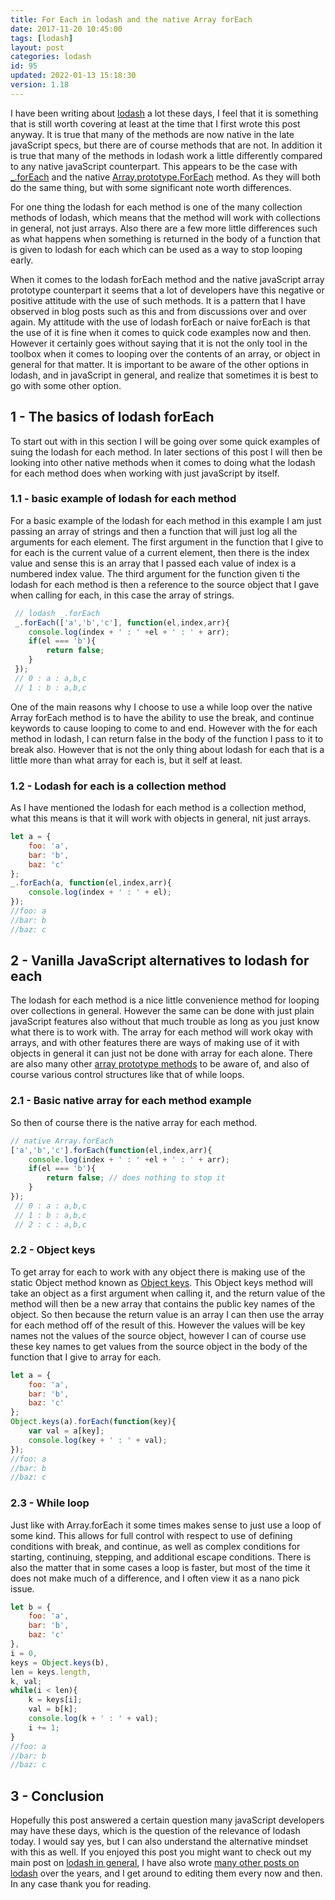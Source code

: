 ```yaml
---
title: For Each in lodash and the native Array forEach
date: 2017-11-20 10:45:00
tags: [lodash]
layout: post
categories: lodash
id: 95
updated: 2022-01-13 15:18:30
version: 1.18
---
```


I have been writing about [lodash](https://lodash.com/) a lot these days, I feel that it is something that is still worth covering at least at the time that I first wrote this post anyway. It is true that many of the methods are now native in the late javaScript specs, but there are of course methods that are not. In addition it is true that many of the methods in lodash work a little differently compared to any native javaScript counterpart. This appears to be the case with [\_.forEach](https://lodash.com/docs/4.17.4#forEach) and the native [Array.prototype.ForEach](/2019/02/16/js-javascript-foreach/) method. As they will both do the same thing, but with some significant note worth differences.

For one thing the lodash for each method is one of the many collection methods of lodash, which means that the method will work with collections in general, not just arrays. Also there are a few more little differences such as what happens when something is returned in the body of a function that is given to lodash for each which can be used as a way to stop looping early.

When it comes to the lodash forEach method and the native javaScript array prototype counterpart it seems that a lot of developers have this negative or positive attitude with the use of such methods. It is a pattern that I have observed in blog posts such as this and from discussions over and over again. My attitude with the use of lodash forEach or naive forEach is that the use of it is fine when it comes to quick code examples now and then. However it certainly goes without saying that it is not the only tool in the toolbox when it comes to looping over the contents of an array, or object in general for that matter. It is important to be aware of the other options in lodash, and in javaScript in general, and realize that sometimes it is best to go with some other option.

<!-- more -->

## 1 - The basics of lodash forEach

To start out with in this section I will be going over some quick examples of suing the lodash for each method. In later sections of this post I will then be looking into other native methods when it comes to doing what the lodash for each method does when working with just javaScript by itself.

### 1.1 - basic example of lodash for each method

For a basic example of the lodash for each method in this example I am just passing an array of strings and then a function that will just log all the arguments for each element. The first argument in the function that I give to for each is the current value of a current element, then there is the index value and sense this is an array that I passed each value of index is a numbered index value. The third argument for the function given ti the lodash for each method is then a reference to the source object that I gave when calling for each, in this case the array of strings.

```js
 // lodash _.forEach
 _.forEach(['a','b','c'], function(el,index,arr){
    console.log(index + ' : ' +el + ' : ' + arr);
    if(el === 'b'){
        return false;
    }
 });
 // 0 : a : a,b,c
 // 1 : b : a,b,c
```

One of the main reasons why I choose to use a while loop over the native Array forEach method is to have the ability to use the break, and continue keywords to cause looping to come to and end. However with the for each method in lodash, I can return false in the body of the function I pass to it to break also. However that is not the only thing about lodash for each that is a little more than what array for each is, but it self at least.

### 1.2 - Lodash for each is a collection method

As I have mentioned the lodash for each method is a collection method, what this means is that it will work with objects in general, nit just arrays.

```js
let a = {
    foo: 'a',
    bar: 'b',
    baz: 'c'
};
_.forEach(a, function(el,index,arr){
    console.log(index + ' : ' + el);
});
//foo: a
//bar: b
//baz: c
```

## 2 - Vanilla JavaScript alternatives to lodash for each

The lodash for each method is a nice little convenience method for looping over collections in general. However the same can be done with just plain javaScript features also without that much trouble as long as you just know what there is to work with. The array for each method will work okay with arrays, and with other features there are ways of making use of it with objects in general it can just not be done with array for each alone. There are also many other [array prototype methods](/2018/12/10/js-array/) to be aware of, and also of course various control structures like that of while loops.

### 2.1 - Basic native array for each method example

So then of course there is the native array for each method.

```js
// native Array.forEach
['a','b','c'].forEach(function(el,index,arr){
    console.log(index + ' : ' +el + ' : ' + arr);
    if(el === 'b'){
        return false; // does nothing to stop it
    }
});
 // 0 : a : a,b,c
 // 1 : b : a,b,c
 // 2 : c : a,b,c
```

### 2.2 - Object keys

To get array for each to work with any object there is making use of the static Object method known as [Object keys](/2018/12/15/js-object-keys/). This Object keys method will take an object as a first argument when calling it, and the return value of the method will then be a new array that contains the public key names of the object. So then because the return value is an array I can then use the array for each method off of the result of this. However the values will be key names not the values of the source object, however I can of course use these key names to get values from the source object in the body of the function that I give to array for each.

```js
let a = {
    foo: 'a',
    bar: 'b',
    baz: 'c'
};
Object.keys(a).forEach(function(key){
    var val = a[key];
    console.log(key + ' : ' + val);
});
//foo: a
//bar: b
//baz: c
```

### 2.3 - While loop

Just like with Array.forEach it some times makes sense to just use a loop of some kind. This allows for full control with respect to use of defining conditions with break, and continue, as well as complex conditions for starting, continuing, stepping, and additional escape conditions. There is also the matter that in some cases a loop is faster, but most of the time it does not make much of a difference, and I often view it as a nano pick issue.

```js
let b = {
    foo: 'a',
    bar: 'b',
    baz: 'c'
},
i = 0,
keys = Object.keys(b),
len = keys.length,
k, val;
while(i < len){
    k = keys[i];
    val = b[k];
    console.log(k + ' : ' + val);
    i += 1;
}
//foo: a
//bar: b
//baz: c
```

## 3 - Conclusion

Hopefully this post answered a certain question many javaScript developers may have these days, which is the question of the relevance of lodash today. I would say yes, but I can also understand the alternative mindset with this as well. If you enjoyed this post you might want to check out my main post on [lodash in general](/2019/02/15/lodash/), I have also wrote [many other posts on lodash](/categories/lodash/) over the years, and I get around to editing them every now and then. In any case thank you for reading.